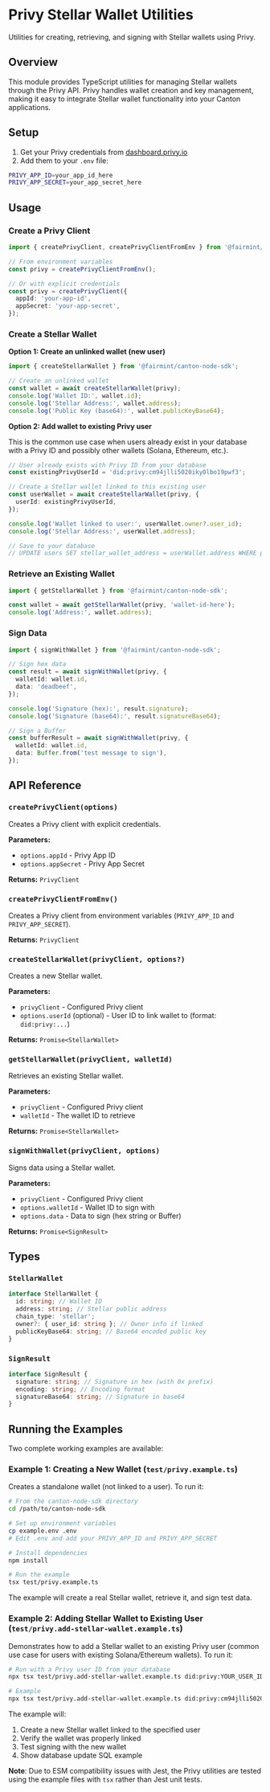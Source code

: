 # Privy Stellar Wallet Utilities

Utilities for creating, retrieving, and signing with Stellar wallets using Privy.

## Overview

This module provides TypeScript utilities for managing Stellar wallets through the Privy API. Privy
handles wallet creation and key management, making it easy to integrate Stellar wallet functionality
into your Canton applications.

## Setup

1. Get your Privy credentials from [dashboard.privy.io](https://dashboard.privy.io/)
2. Add them to your `.env` file:

```bash
PRIVY_APP_ID=your_app_id_here
PRIVY_APP_SECRET=your_app_secret_here
```

## Usage

### Create a Privy Client

```typescript
import { createPrivyClient, createPrivyClientFromEnv } from '@fairmint/canton-node-sdk';

// From environment variables
const privy = createPrivyClientFromEnv();

// Or with explicit credentials
const privy = createPrivyClient({
  appId: 'your-app-id',
  appSecret: 'your-app-secret',
});
```

### Create a Stellar Wallet

**Option 1: Create an unlinked wallet (new user)**

```typescript
import { createStellarWallet } from '@fairmint/canton-node-sdk';

// Create an unlinked wallet
const wallet = await createStellarWallet(privy);
console.log('Wallet ID:', wallet.id);
console.log('Stellar Address:', wallet.address);
console.log('Public Key (base64):', wallet.publicKeyBase64);
```

**Option 2: Add wallet to existing Privy user**

This is the common use case when users already exist in your database with a Privy ID and possibly
other wallets (Solana, Ethereum, etc.).

```typescript
// User already exists with Privy ID from your database
const existingPrivyUserId = 'did:privy:cm94jlli5020iky0lbo19pwf3';

// Create a Stellar wallet linked to this existing user
const userWallet = await createStellarWallet(privy, {
  userId: existingPrivyUserId,
});

console.log('Wallet linked to user:', userWallet.owner?.user_id);
console.log('Stellar Address:', userWallet.address);

// Save to your database
// UPDATE users SET stellar_wallet_address = userWallet.address WHERE privy_user_id = existingPrivyUserId
```

### Retrieve an Existing Wallet

```typescript
import { getStellarWallet } from '@fairmint/canton-node-sdk';

const wallet = await getStellarWallet(privy, 'wallet-id-here');
console.log('Address:', wallet.address);
```

### Sign Data

```typescript
import { signWithWallet } from '@fairmint/canton-node-sdk';

// Sign hex data
const result = await signWithWallet(privy, {
  walletId: wallet.id,
  data: 'deadbeef',
});

console.log('Signature (hex):', result.signature);
console.log('Signature (base64):', result.signatureBase64);

// Sign a Buffer
const bufferResult = await signWithWallet(privy, {
  walletId: wallet.id,
  data: Buffer.from('test message to sign'),
});
```

## API Reference

### `createPrivyClient(options)`

Creates a Privy client with explicit credentials.

**Parameters:**

- `options.appId` - Privy App ID
- `options.appSecret` - Privy App Secret

**Returns:** `PrivyClient`

### `createPrivyClientFromEnv()`

Creates a Privy client from environment variables (`PRIVY_APP_ID` and `PRIVY_APP_SECRET`).

**Returns:** `PrivyClient`

### `createStellarWallet(privyClient, options?)`

Creates a new Stellar wallet.

**Parameters:**

- `privyClient` - Configured Privy client
- `options.userId` (optional) - User ID to link wallet to (format: `did:privy:...`)

**Returns:** `Promise<StellarWallet>`

### `getStellarWallet(privyClient, walletId)`

Retrieves an existing Stellar wallet.

**Parameters:**

- `privyClient` - Configured Privy client
- `walletId` - The wallet ID to retrieve

**Returns:** `Promise<StellarWallet>`

### `signWithWallet(privyClient, options)`

Signs data using a Stellar wallet.

**Parameters:**

- `privyClient` - Configured Privy client
- `options.walletId` - Wallet ID to sign with
- `options.data` - Data to sign (hex string or Buffer)

**Returns:** `Promise<SignResult>`

## Types

### `StellarWallet`

```typescript
interface StellarWallet {
  id: string; // Wallet ID
  address: string; // Stellar public address
  chain_type: 'stellar';
  owner?: { user_id: string }; // Owner info if linked
  publicKeyBase64: string; // Base64 encoded public key
}
```

### `SignResult`

```typescript
interface SignResult {
  signature: string; // Signature in hex (with 0x prefix)
  encoding: string; // Encoding format
  signatureBase64: string; // Signature in base64
}
```

## Running the Examples

Two complete working examples are available:

### Example 1: Creating a New Wallet (`test/privy.example.ts`)

Creates a standalone wallet (not linked to a user). To run it:

```bash
# From the canton-node-sdk directory
cd /path/to/canton-node-sdk

# Set up environment variables
cp example.env .env
# Edit .env and add your PRIVY_APP_ID and PRIVY_APP_SECRET

# Install dependencies
npm install

# Run the example
tsx test/privy.example.ts
```

The example will create a real Stellar wallet, retrieve it, and sign test data.

### Example 2: Adding Stellar Wallet to Existing User (`test/privy.add-stellar-wallet.example.ts`)

Demonstrates how to add a Stellar wallet to an existing Privy user (common use case for users with
existing Solana/Ethereum wallets). To run it:

```bash
# Run with a Privy user ID from your database
npx tsx test/privy.add-stellar-wallet.example.ts did:privy:YOUR_USER_ID

# Example
npx tsx test/privy.add-stellar-wallet.example.ts did:privy:cm94jlli5020iky0lbo19pwf3
```

The example will:

1. Create a new Stellar wallet linked to the specified user
2. Verify the wallet was properly linked
3. Test signing with the new wallet
4. Show database update SQL example

**Note**: Due to ESM compatibility issues with Jest, the Privy utilities are tested using the
example files with `tsx` rather than Jest unit tests.
